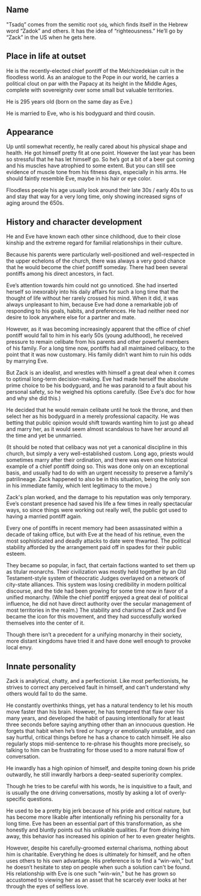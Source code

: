 ## Name
"Tsadq” comes from the semitic root `ṣdq`, which finds itself in the Hebrew word
“Zadok” and others. It has the idea of “righteousness.” He’ll go by “Zack” in
the US when he gets here.

## Place in life at outset
He is the recently-elected chief pontiff of the Melchizedekian cult in the
floodless world. As an analogue to the Pope in our world, he carries a political
clout on par with the Papacy at its height in the Middle Ages, complete with
sovereignity over some small but valuable territories.

He is 295 years old (born on the same day as Eve.)

He is married to Eve, who is his bodyguard and third cousin.

## Appearance
Up until somewhat recently, he really cared about his physical shape and health.
He got himself pretty fit at one point. However the last year has been so
stressful that he has let himself go. So he’s got a bit of a beer gut coming and
his muscles have atrophied to some extent. But you can still see evidence of
muscle tone from his fitness days, especially in his arms. He should faintly
resemble Eve, maybe in his hair or eye color.

Floodless people his age usually look around their late 30s / early 40s to us
and stay that way for a very long time, only showing increased signs of aging
around the 650s.

## History and character development
He and Eve have known each other since childhood, due to their close kinship and
the extreme regard for familial relationships in their culture.

Because his parents were particularly well-positioned and well-respected in the
upper echelons of the church, there was always a very good chance that he would
become the chief pontiff someday. There had been several pontiffs among his
direct ancestors, in fact.

Eve’s attention towards him could not go unnoticed. She had inserted herself so
inexorably into his daily affairs for such a long time that the thought of life
without her rarely crossed his mind. When it did, it was always unpleasant to
him, because Eve had done a remarkable job of responding to his goals, habits,
and preferences. He had neither need nor desire to look anywhere else for a
partner and mate.

However, as it was becoming increasingly apparent that the office of chief
pontiff would fall to him in his early 50s (young adulthood), he received
pressure to remain celibate from his parents and other powerful members of his
family. For a long time now, pontiffs had all maintained celibacy, to the point
that it was now customary. His family didn’t want him to ruin his odds by
marrying Eve.

But Zack is an idealist, and wrestles with himself a great deal when it comes to
optimal long-term decision-making. Eve had made herself the absolute prime
choice to be his bodyguard, and he was paranoid to a fault about his personal
safety, so he weighed his options carefully. (See Eve's doc for how and why she
did this.)

He decided that he would remain celibate until he took the throne, and then
select her as his bodyguard in a merely professional capacity. He was betting
that public opinion would shift towards wanting him to just go ahead and marry
her, as it would seem almost scandalous to have her around all the time and yet
be unmarried.

(It should be noted that celibacy was not yet a canonical discipline in this
church, but simply a very well-established custom. Long ago, priests would
sometimes marry after their ordination, and there was even one historical
example of a chief pontiff doing so. This was done only on an exceptional basis,
and usually had to do with an urgent necessity to preserve a family's
patrilineage. Zack happened to also be in this situation, being the only son in
his immediate family, which lent legitimacy to the move.)

Zack's plan worked, and the damage to his reputation was only temporary. Eve’s
constant presence had saved his life a few times in really spectacular ways, so
since things were working out really well, the public got used to having a
married pontiff again.

Every one of pontiffs in recent memory had been assassinated within a decade of
taking office, but with Eve at the head of his retinue, even the most
sophisticated and deadly attacks to date were thwarted. The political stability
afforded by the arrangement paid off in spades for their public esteem.

They became so popular, in fact, that certain factions wanted to set them up as
titular monarchs. Their civilization was mostly held together by an Old
Testament-style system of theocratic Judges overlayed on a network of city-state
alliances. This system was losing credibility in modern political discourse, and
the tide had been growing for some time now in favor of a unified monarchy.
(While the chief pontiff enjoyed a great deal of political influence, he did not
have direct authority over the secular management of most territories in the
realm.) The stability and charisma of Zack and Eve became the icon for this
movement, and they had successfully worked themselves into the center of it.

Though there isn’t a precedent for a unifying monarchy in their society, more
distant kingdoms have tried it and have done well enough to provoke local envy.

## Innate personality
Zack is analytical, chatty, and a perfectionist. Like most perfectionists, he
strives to correct any perceived fault in himself, and can't understand why
others would fail to do the same.

He constantly overthinks things, yet has a natural tendency to let his mouth
move faster than his brain. However, he has tempered that flaw over his many
years, and developed the habit of pausing intentionally for at least three
seconds before saying anything other than an innocuous question. He forgets that
habit when he’s tired or hungry or emotionally unstable, and can say hurtful,
critical things before he has a chance to catch himself. He also regularly stops
mid-sentence to re-phrase his thoughts more precisely, so talking to him can be
frustrating for those used to a more natural flow of conversation.

He inwardly has a high opinion of himself, and despite toning down his pride
outwardly, he still inwardly harbors a deep-seated superiority complex.

Though he tries to be careful with his words, he is inquisitive to a fault, and
is usually the one driving conversations, mostly by asking a lot of
overly-specific questions.

He used to be a pretty big jerk because of his pride and critical nature, but
has become more likable after intentionally refining his personality for a long
time. Eve has been an essential part of this transformation, as she honestly and
bluntly points out his unlikable qualities. Far from driving him away, this
behavior has increased his opinion of her to even greater heights.

However, despite his carefully-groomed external charisma, nothing about him is
charitable. Everything he does is ultimately for himself, and he often uses
others to his own advantage. His preference is to find a “win-win,” but he
doesn’t hesitate to step on people when such a solution can't be found. His
relationship with Eve is one such "win-win," but he has grown so accustomed to
viewing her as an asset that he scarcely ever looks at her through the eyes of
selfless love.
